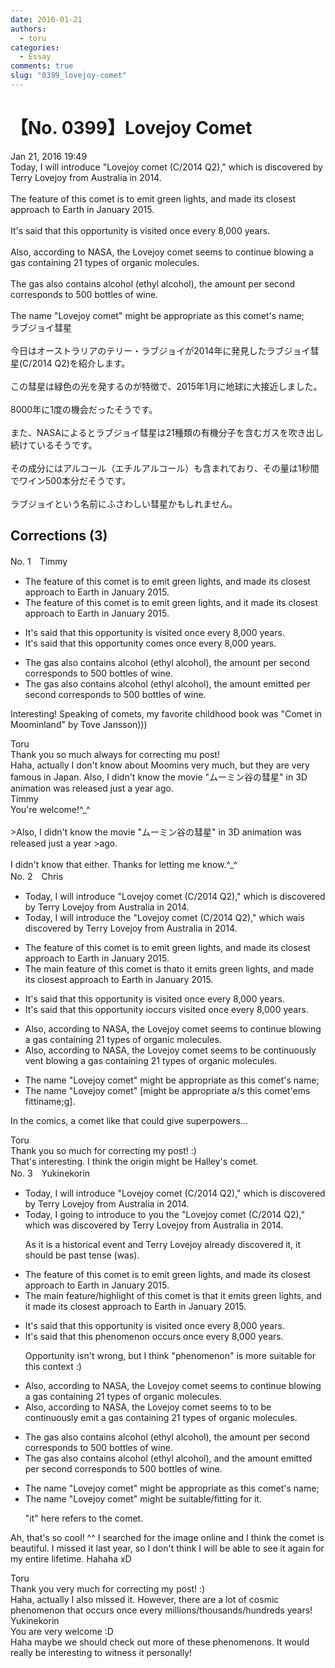 ```yaml
---
date: 2016-01-21
authors:
  - toru
categories:
  - Essay
comments: true
slug: "0399_lovejoy-comet"
---
```


# 【No. 0399】Lovejoy Comet
<div class="date">Jan 21, 2016 19:49</div>
<div id="post"><div id="body_show_ori">
Today, I will introduce "Lovejoy comet (C/2014 Q2)," which is discovered by Terry Lovejoy from Australia in 2014.<br/><br/>The feature of this comet is to emit green lights, and made its closest approach to Earth in January 2015.<br/><br/>It's said that this opportunity is visited once every 8,000 years.<br/><br/>Also, according to NASA, the Lovejoy comet seems to continue blowing a gas containing 21 types of organic molecules.<br/><br/>The gas also contains alcohol (ethyl alcohol), the amount per second corresponds to 500 bottles of wine.<br/><br/>The name "Lovejoy comet" might be appropriate as this comet's name;
</div></div>

<!-- more -->

<div id="post_ja"><div id="body_show_mo">
ラブジョイ彗星<br/><br/>今日はオーストラリアのテリー・ラブジョイが2014年に発見したラブジョイ彗星(C/2014 Q2)を紹介します。<br/><br/>この彗星は緑色の光を発するのが特徴で、2015年1月に地球に大接近しました。<br/><br/>8000年に1度の機会だったそうです。<br/><br/>また、NASAによるとラブジョイ彗星は21種類の有機分子を含むガスを吹き出し続けているそうです。<br/><br/>その成分にはアルコール（エチルアルコール）も含まれており、その量は1秒間でワイン500本分だそうです。<br/><br/>ラブジョイという名前にふさわしい彗星かもしれません。
</div></div>

## Corrections (3)
<div id="block"><div class="first_name"> No. 1　<span class="just_name">Timmy</span></div><div id="block2">
<ul class="correction_field">
<li class="incorrect">The feature of this comet is to emit green lights, and made its closest approach to Earth in January 2015.</li>
<li class="corrected correct">
The feature of this comet is to emit green lights, and <span class="f_blue">it </span>made its closest approach to Earth in January 2015.
</li>
</ul>
<ul class="correction_field">
<li class="incorrect">It's said that this opportunity is visited once every 8,000 years.</li>
<li class="corrected correct">
It's said that this opportunity <span class="f_blue">comes</span> once every 8,000 years.
</li>
</ul>
<ul class="correction_field">
<li class="incorrect">The gas also contains alcohol (ethyl alcohol), the amount per second corresponds to 500 bottles of wine.</li>
<li class="corrected correct">
The gas also contains alcohol (ethyl alcohol), the amount <span class="f_blue">emitted</span> per second corresponds to 500 bottles of wine.
</li>
</ul>
<p class="comment_small">
 Interesting! Speaking of comets, my favorite childhood book was "Comet in Moominland" by Tove Jansson)))
</p>

</div><div class="name"><span class="just_name">Toru</span><br>
Thank you so much always for correcting mu post!<br/>Haha, actually I don't know about Moomins very much, but they are very famous in Japan. Also, I didn't know the movie "ムーミン谷の彗星" in 3D animation was released just a year ago.
</div>
<div class="name"><span class="just_name">Timmy</span><br>
You're welcome!^_^<br/><br/>&gt;Also, I didn't know the movie "ムーミン谷の彗星" in 3D animation was released just a year &gt;ago.<br/><br/>I didn't know that either. Thanks for letting me know.^_^
</div>
</div>
<div id="block"><div class="first_name"> No. 2　<span class="just_name">Chris</span></div><div id="block2">
<ul class="correction_field">
<li class="incorrect">Today, I will introduce "Lovejoy comet (C/2014 Q2)," which is discovered by Terry Lovejoy from Australia in 2014.</li>
<li class="corrected correct">
Today, I will introduce <span class="f_red">the </span>"Lovejoy comet (C/2014 Q2)," which <span class="f_red">wa</span><span class="f_gray"><span class="sline">i</span></span>s discovered by Terry Lovejoy from Australia in 2014.
</li>
</ul>
<ul class="correction_field">
<li class="incorrect">The feature of this comet is to emit green lights, and made its closest approach to Earth in January 2015.</li>
<li class="corrected correct">
The <span class="f_red">main </span>feature of this comet is t<span class="f_red">hat</span><span class="f_gray"><span class="sline">o</span></span> <span class="f_red">it </span>emit<span class="f_red">s</span> green lights, and made its closest approach to Earth in January 2015.
</li>
</ul>
<ul class="correction_field">
<li class="incorrect">It's said that this opportunity is visited once every 8,000 years.</li>
<li class="corrected correct">
It's said that this opportunity <span class="f_gray"><span class="sline">i</span></span><span class="f_red">occur</span>s <span class="f_gray"><span class="sline">visited </span></span>once every 8,000 years.
</li>
</ul>
<ul class="correction_field">
<li class="incorrect">Also, according to NASA, the Lovejoy comet seems to continue blowing a gas containing 21 types of organic molecules.</li>
<li class="corrected correct">
Also, according to NASA, the Lovejoy comet seems to <span class="f_red">be </span>continu<span class="f_red">ously v</span>e<span class="f_red">nt</span><span class="f_gray"><span class="sline"> blow</span></span>in<span class="f_gray"><span class="sline">g</span></span> a gas containing 21 types of organic molecules.
</li>
</ul>
<ul class="correction_field">
<li class="incorrect">The name "Lovejoy comet" might be appropriate as this comet's name;</li>
<li class="corrected correct">
The name "Lovejoy comet" <span class="f_red">[</span>might be appropriate<span class="f_gray"><span class="sline"> a</span></span><span class="f_red">/</span>s<span class="f_gray"><span class="sline"> this com</span></span>e<span class="f_gray"><span class="sline">t'</span></span><span class="f_red">em</span>s <span class="f_red">fitti</span>n<span class="f_gray"><span class="sline">ame;</span></span><span class="f_red">g].</span>
</li>
</ul>
<p class="comment_small">
 In the comics, a comet like that could give superpowers...
</p>

</div><div class="name"><span class="just_name">Toru</span><br>
Thank you so much for correcting my post! :)<br/>That's interesting. I think the origin might be Halley's comet.
</div>
</div>
<div id="block"><div class="first_name"> No. 3　<span class="just_name">Yukinekorin</span></div><div id="block2">
<ul class="correction_field">
<li class="incorrect">Today, I will introduce "Lovejoy comet (C/2014 Q2)," which is discovered by Terry Lovejoy from Australia in 2014.</li>
<li class="corrected correct">
Today, I <span class="f_blue">going to </span>introduce <span class="f_blue">to you the</span> "Lovejoy comet (C/2014 Q2)," which <span class="f_blue">was </span>discovered by Terry Lovejoy from Australia in 2014.
<p class="correction_comment">As it is a historical event and Terry Lovejoy already discovered it, it should be past tense (was).</p>
</li>
</ul>
<ul class="correction_field">
<li class="incorrect">The feature of this comet is to emit green lights, and made its closest approach to Earth in January 2015.</li>
<li class="corrected correct">
The <span class="f_blue">main </span>feature<span class="f_blue">/highlight</span> of this comet is <span class="f_blue">that it emits </span>green lights, and <span class="f_blue">it </span>made its closest approach to Earth in January 2015.
</li>
</ul>
<ul class="correction_field">
<li class="incorrect">It's said that this opportunity is visited once every 8,000 years.</li>
<li class="corrected correct">
It's said that this <span class="f_blue">phenomenon occurs</span> once every 8,000 years.
<p class="correction_comment">Opportunity isn't wrong, but I think "phenomenon" is more suitable for this context :)</p>
</li>
</ul>
<ul class="correction_field">
<li class="incorrect">Also, according to NASA, the Lovejoy comet seems to continue blowing a gas containing 21 types of organic molecules.</li>
<li class="corrected correct">
Also, according to NASA, the Lovejoy comet seems to <span class="f_blue">to be continuously emit </span>a gas containing 21 types of organic molecules.
</li>
</ul>
<ul class="correction_field">
<li class="incorrect">The gas also contains alcohol (ethyl alcohol), the amount per second corresponds to 500 bottles of wine.</li>
<li class="corrected correct">
The gas also contains alcohol (ethyl alcohol), <span class="f_blue">and </span>the amount <span class="f_blue">emitted </span>per second corresponds to 500 bottles of wine.
</li>
</ul>
<ul class="correction_field">
<li class="incorrect">The name "Lovejoy comet" might be appropriate as this comet's name;</li>
<li class="corrected correct">
The name "Lovejoy comet" <span class="f_blue">might be suitable/fitting for it.</span>
<p class="correction_comment">"it" here refers to the comet.</p>
</li>
</ul>
<p class="comment_small">
 Ah, that's so cool! ^^ I searched for the image online and I think the comet is beautiful. I missed it last year, so I don't think I will be able to see it again for my entire lifetime. Hahaha xD
</p>

</div><div class="name"><span class="just_name">Toru</span><br>
Thank you very much for correcting my post! :)<br/>Haha, actually I also missed it. However, there are a lot of cosmic phenomenon that occurs once every millions/thousands/hundreds years!
</div>
<div class="name"><span class="just_name">Yukinekorin</span><br>
You are very welcome :D<br/>Haha maybe we should check out more of these phenomenons. It would really be interesting to witness it personally!
</div>
</div>
